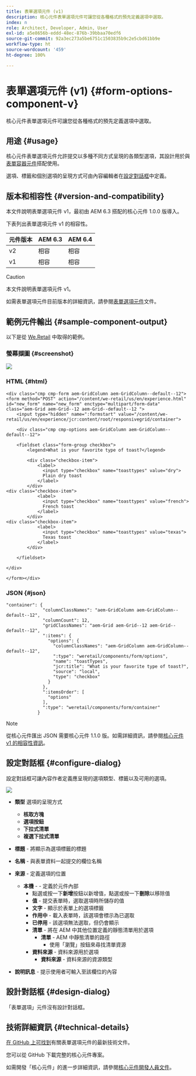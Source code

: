 ```yaml
---
title: 表單選項元件 (v1)
description: 核心元件表單選項元件可讓您從各種格式的預先定義選項中選取。
index: n
role: Architect, Developer, Admin, User
exl-id: a5e8656b-eddd-48ec-876b-39bbaa70edf6
source-git-commit: 92a3ec273a5be6751c1503835b9c2e5cbd61bb9e
workflow-type: ht
source-wordcount: '459'
ht-degree: 100%

---
```



# 表單選項元件 (v1) {#form-options-component-v}

核心元件表單選項元件可讓您從各種格式的預先定義選項中選取。

## 用途 {#usage}

核心元件表單選項元件允許提交以多種不同方式呈現的各類型選項，其設計用於與[表單容器元件](form-container-v1.md)搭配使用。

選項、標籤和個別選項的呈現方式可由內容編輯者在[設定對話框](#configure-dialog)中定義。

## 版本和相容性 {#version-and-compatibility}

本文件說明表單選項元件 v1，最初由 AEM 6.3 搭配的核心元件 1.0.0 版導入。

下表列出表單選項元件 v1 的相容性。

| 元件版本 | AEM 6.3 | AEM 6.4 |
|--- |--- |--- |
| v2 | 相容 | 相容 |
| v1 | 相容 | 相容 |

>[!CAUTION]
>
>本文件說明表單選項元件 v1。
>
>如需表單選項元件目前版本的詳細資訊，請參閱[表單選項元件](/help/components/forms/form-options.md)文件。

## 範例元件輸出 {#sample-component-output}

以下是從 [We.Retail](https://helpx.adobe.com/tw/experience-manager/6-4/sites/developing/using/we-retail.html) 中取得的範例。

### 螢幕擷圖 {#screenshot}

![](/help/assets/chlimage_1-89.png)

### HTML {#html}

```
<div class="cmp cmp-form aem-GridColumn aem-GridColumn--default--12">
<form method="POST" action="/content/we-retail/us/en/experience.html" id="new_form" name="new_form" enctype="multipart/form-data" class="aem-Grid aem-Grid--12 aem-Grid--default--12 ">
    <input type="hidden" name=":formstart" value="/content/we-retail/us/en/experience/jcr:content/root/responsivegrid/container">
    
    <div class="cmp cmp-options aem-GridColumn aem-GridColumn--default--12">

    <fieldset class="form-group checkbox">
        <legend>What is your favorite type of toast?</legend>
        
        <div class="checkbox-item">
            <label>
              <input type="checkbox" name="toasttypes" value="dry">
              Plain dry toast
            </label>
        </div>
<div class="checkbox-item">
            <label>
              <input type="checkbox" name="toasttypes" value="french">
              French toast
            </label>
        </div>
<div class="checkbox-item">
            <label>
              <input type="checkbox" name="toasttypes" value="texas">
              Texas toast
            </label>
        </div>

    </fieldset>
    
</div>
    
</form></div>
```

### JSON {#json}

```
"container": {
              "columnClassNames": "aem-GridColumn aem-GridColumn--default--12",
              "columnCount": 12,
              "gridClassNames": "aem-Grid aem-Grid--12 aem-Grid--default--12",
              ":items": {
                "options": {
                  "columnClassNames": "aem-GridColumn aem-GridColumn--default--12",
                  ":type": "weretail/components/form/options",
                  "name": "toastTypes",
                  "jcr:title": "What is your favorite type of toast?",
                  "source": "local",
                  "type": "checkbox"
                }
              },
              ":itemsOrder": [
                "options"
              ],
              ":type": "weretail/components/form/container"
            }
```

>[!NOTE]
>
>從核心元件匯出 JSON 需要核心元件 1.1.0 版。如需詳細資訊，請參閱[核心元件 v1 的相容性資訊](/help/versions.md)。

## 設定對話框 {#configure-dialog}

設定對話框可讓內容作者定義應呈現的選項類型、標籤以及可用的選項。

![](/help/assets/chlimage_1-90.png)

* **類型**
選項的呈現方式

   * **核取方塊**
   * **選項按鈕**
   * **下拉式清單**
   * **複選下拉式清單**

* **標題** - 將顯示為選項標籤的標題
* **名稱** - 與表單資料一起提交的欄位名稱
* **來源** - 定義選項的位置

   * **本機** - - 定義於元件內部
      * 點選或按一下&#x200B;**新增**&#x200B;按鈕以新增值，點選或按一下&#x200B;**刪除**&#x200B;以移除值
      * **值** - 提交表單時，選取選項時所儲存的值
      * **文字** - 顯示於表單上的選項標籤
      * **作用中** - 載入表單時，該選項會標示為已選取
      * **已停用** - 該選項無法選取，但仍會顯示
      * **清單** - 將在 AEM 中其他位置定義的靜態清單用於選項
         * **清單** - AEM 中靜態清單的路徑
            * 使用「瀏覽」按鈕來尋找清單資源
      * **資料來源** - 資料來源用於選項
         * **資料來源** - 資料來源的資源類型
* **說明訊息** - 提示使用者可輸入至該欄位的內容

## 設計對話框 {#design-dialog}

「表單選項」元件沒有設計對話框。

## 技術詳細資訊 {#technical-details}

[在 GitHub 上可找到](https://github.com/adobe/aem-core-wcm-components/tree/master/content/src/content/jcr_root/apps/core/wcm/components/form/options/v1/options)有關表單選項元件的最新技術文件。

您可以從 GitHub 下載完整的核心元件專案。

如需開發「核心元件」的進一步詳細資訊，請參閱[核心元件開發人員文件](/help/developing/overview.md)。
